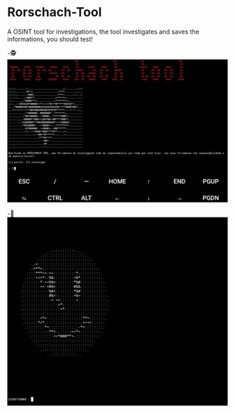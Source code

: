 # Rorschach-Tool
A OSINT tool for investigations, the tool investigates and saves the informations, you should test!

-🕵️
![image](-5123129109583604688_121.jpg)

-🧐
![image2](Screenshot_20250118-113848~2.png)
